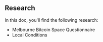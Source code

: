 ## Research
In this doc, you'll find the following research:
- Melbourne Bitcoin Space Questionnaire
- Local Conditions 

